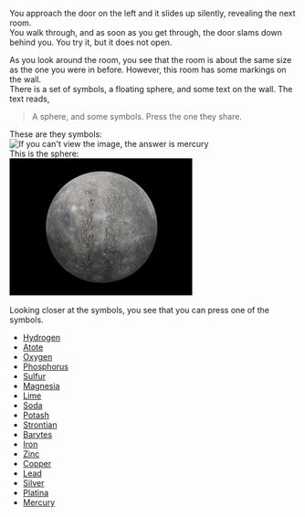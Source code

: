 You approach the door on the left and it slides up silently, revealing the next room.  
You walk through, and as soon as you get through, the door slams down behind you. You try it, but it does not open.

As you look around the room, you see that the room is about the same size as the one you were in before. However, this room has some markings on the wall.  
There is a set of symbols, a floating sphere, and some text on the wall.
The text reads,
> A sphere, and some symbols. Press the one they share.

These are they symbols:  
![If you can't view the image, the answer is mercury](https://media.wired.com/photos/59336e3768cb3b3dc4098d4f/master/w_297,c_limit/Dalton_atomic_symbols.jpg)  
This is the sphere:  
![A stone sphere](https://github.com/incendofrumentum/INFOTC-1000-Final-Project/blob/master/mercury.jpg?raw=true)

Looking closer at the symbols, you see that you can press one of the symbols.

* [Hydrogen]()
* [Atote]()
* [Oxygen]()
* [Phosphorus]()
* [Sulfur]()
* [Magnesia]()
* [Lime]()
* [Soda]()
* [Potash]()
* [Strontian]()
* [Barvtes]()
* [Iron]()
* [Zinc]()
* [Copper]()
* [Lead]()
* [Silver]()
* [Platina]()
* [Mercury]()
